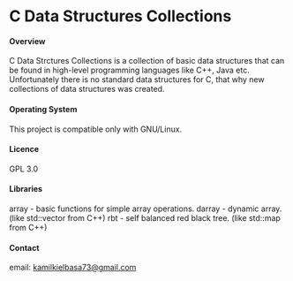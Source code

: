 # C Data Structures Collections 

#### Overview
C Data Strctures Collections is a collection of basic data structures that can be found in high-level programming languages like C++, Java etc. Unfortunately there is no standard data structures for C, that why new collections of data structures was created.

#### Operating System
This project is compatible only with GNU/Linux.

#### Licence 
GPL 3.0

#### Libraries
array - basic functions for simple array operations.
darray - dynamic array. (like std::vector from C++)
rbt - self balanced red black tree. (like std::map from C++)

#### Contact
email: kamilkielbasa73@gmail.com